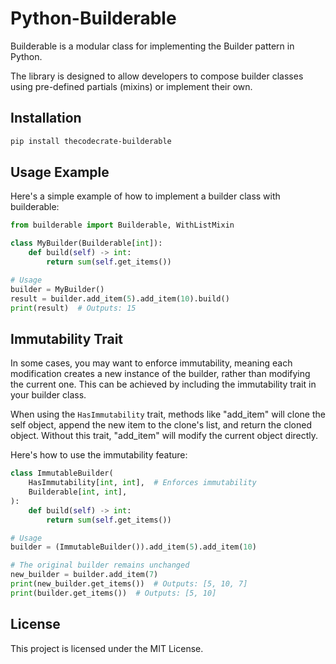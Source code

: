 # Python-Builderable

Builderable is a modular class for implementing the Builder pattern in Python.

The library is designed to allow developers to compose builder classes using pre-defined partials (mixins) or implement their own.

## Installation

```bash
pip install thecodecrate-builderable
```

## Usage Example

Here's a simple example of how to implement a builder class with builderable:

```python
from builderable import Builderable, WithListMixin

class MyBuilder(Builderable[int]):
    def build(self) -> int:
        return sum(self.get_items())

# Usage
builder = MyBuilder()
result = builder.add_item(5).add_item(10).build()
print(result)  # Outputs: 15
```

## Immutability Trait

In some cases, you may want to enforce immutability, meaning each modification creates a new instance of the builder, rather than modifying the current one. This can be achieved by including the immutability trait in your builder class.

When using the `HasImmutability` trait, methods like "add_item" will clone the self object, append the new item to the clone's list, and return the cloned object. Without this trait, "add_item" will modify the current object directly.

Here's how to use the immutability feature:

```python
class ImmutableBuilder(
    HasImmutability[int, int],  # Enforces immutability
    Builderable[int, int],
):
    def build(self) -> int:
        return sum(self.get_items())

# Usage
builder = (ImmutableBuilder()).add_item(5).add_item(10)

# The original builder remains unchanged
new_builder = builder.add_item(7)
print(new_builder.get_items())  # Outputs: [5, 10, 7]
print(builder.get_items())  # Outputs: [5, 10]
```

## License

This project is licensed under the MIT License.
